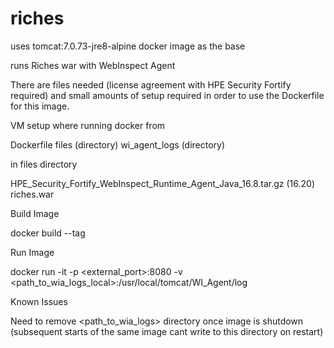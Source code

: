 # riches
uses tomcat:7.0.73-jre8-alpine docker image as the base

runs Riches war with WebInspect Agent

There are files needed (license agreement with HPE Security Fortify required) and small amounts of setup required in order to use the Dockerfile for this image.

VM setup where running docker from <p>
Dockerfile
files (directory)
wi_agent_logs (directory)

in files directory

HPE_Security_Fortify_WebInspect_Runtime_Agent_Java_16.8.tar.gz (16.20)
riches.war

Build Image

docker build --tag <image>

Run Image

docker run -it -p <external_port>:8080 -v <path_to_wia_logs_local>:/usr/local/tomcat/WI_Agent/log <image>

Known Issues

Need to remove <path_to_wia_logs> directory once image is shutdown (subsequent starts of the same image cant write to this directory on restart)
